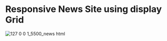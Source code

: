 # Responsive News Site using display Grid
![127 0 0 1_5500_news html](https://user-images.githubusercontent.com/113358424/219672253-7a02edd2-2ad1-4b54-ba2c-0042ee2a8813.png)
